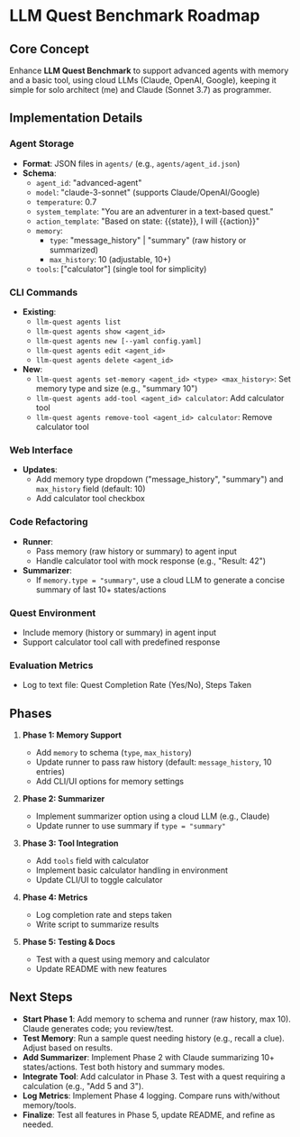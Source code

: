 # LLM Quest Benchmark Roadmap

## Core Concept
Enhance **LLM Quest Benchmark** to support advanced agents with memory and a basic tool, using cloud LLMs (Claude, OpenAI, Google), keeping it simple for solo architect (me) and Claude (Sonnet 3.7) as programmer.

## Implementation Details

### Agent Storage
- **Format**: JSON files in `agents/` (e.g., `agents/agent_id.json`)
- **Schema**:
  - `agent_id`: "advanced-agent"
  - `model`: "claude-3-sonnet" (supports Claude/OpenAI/Google)
  - `temperature`: 0.7
  - `system_template`: "You are an adventurer in a text-based quest."
  - `action_template`: "Based on state: {{state}}, I will {{action}}"
  - `memory`:
    - `type`: "message_history" | "summary" (raw history or summarized)
    - `max_history`: 10 (adjustable, 10+)
  - `tools`: ["calculator"] (single tool for simplicity)

### CLI Commands
- **Existing**:
  - `llm-quest agents list`
  - `llm-quest agents show <agent_id>`
  - `llm-quest agents new [--yaml config.yaml]`
  - `llm-quest agents edit <agent_id>`
  - `llm-quest agents delete <agent_id>`
- **New**:
  - `llm-quest agents set-memory <agent_id> <type> <max_history>`: Set memory type and size (e.g., "summary 10")
  - `llm-quest agents add-tool <agent_id> calculator`: Add calculator tool
  - `llm-quest agents remove-tool <agent_id> calculator`: Remove calculator tool

### Web Interface
- **Updates**:
  - Add memory type dropdown ("message_history", "summary") and `max_history` field (default: 10)
  - Add calculator tool checkbox

### Code Refactoring
- **Runner**:
  - Pass memory (raw history or summary) to agent input
  - Handle calculator tool with mock response (e.g., "Result: 42")
- **Summarizer**:
  - If `memory.type = "summary"`, use a cloud LLM to generate a concise summary of last 10+ states/actions

### Quest Environment
- Include memory (history or summary) in agent input
- Support calculator tool call with predefined response

### Evaluation Metrics
- Log to text file: Quest Completion Rate (Yes/No), Steps Taken

## Phases
1. **Phase 1: Memory Support**
   - Add `memory` to schema (`type`, `max_history`)
   - Update runner to pass raw history (default: `message_history`, 10 entries)
   - Add CLI/UI options for memory settings

2. **Phase 2: Summarizer**
   - Implement summarizer option using a cloud LLM (e.g., Claude)
   - Update runner to use summary if `type = "summary"`

3. **Phase 3: Tool Integration**
   - Add `tools` field with calculator
   - Implement basic calculator handling in environment
   - Update CLI/UI to toggle calculator

4. **Phase 4: Metrics**
   - Log completion rate and steps taken
   - Write script to summarize results

5. **Phase 5: Testing & Docs**
   - Test with a quest using memory and calculator
   - Update README with new features

## Next Steps
- **Start Phase 1**: Add memory to schema and runner (raw history, max 10). Claude generates code; you review/test.
- **Test Memory**: Run a sample quest needing history (e.g., recall a clue). Adjust based on results.
- **Add Summarizer**: Implement Phase 2 with Claude summarizing 10+ states/actions. Test both history and summary modes.
- **Integrate Tool**: Add calculator in Phase 3. Test with a quest requiring a calculation (e.g., "Add 5 and 3").
- **Log Metrics**: Implement Phase 4 logging. Compare runs with/without memory/tools.
- **Finalize**: Test all features in Phase 5, update README, and refine as needed.